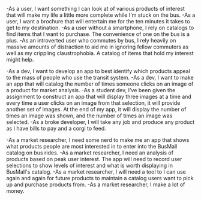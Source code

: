 -As a user, I want something I can look at of various products of interest that will make my life a little more complete while I'm stuck on the bus.
-As a user, I want a brochure that will entertain me for the ten minutes it takes to get to my destination.
-As a user without a smartphone,  I rely on catalogs to find items that I want to purchase. The convenience of one on the bus is a plus.
-As an introverted user who commutes by bus, I rely heavily on massive amounts of distraction to aid me in ignoring fellow commuters as well as my crippling claustrophobia. A catalog of items that hold my interest might help.

-As a dev, I want to develop an app to best identify which products appeal to the mass of people who use the transit system.
-As a dev, I want to make an app that will catalog the number of times someone clicks on an image of a product for market analysis.
-As a student dev, I've been given the assignment to construct an app that will display three images at a time and every time a user clicks on an image from that selection, it will provide another set of images. At the end of my app, it will display the number of times an image was shown, and the number of times an image was selected.
-As a broke developer, I will take any job and produce any product as I have bills to pay and a corgi to feed. 

-As a market researcher, I need some nerd to make me an app that shows what products people are most interested in to enter into the BusMall catalog on bus rides.
-As a market researcher, I need an analysis of products based on peak user interest. The app will need to record user selections to show levels of interest and what is worth displaying in BusMall's catalog.
-As a market researcher, I will need a tool to I can use again and again for future products to maintain a catalog users want to pick up and purchase products from.
-As a market researcher, I make a lot of money.